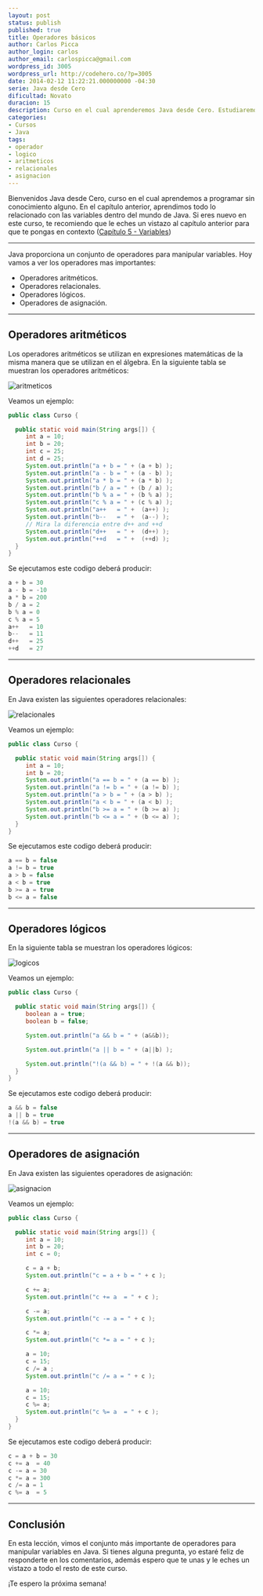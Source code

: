 ```yaml
---
layout: post
status: publish
published: true
title: Operadores básicos
author: Carlos Picca
author_login: carlos
author_email: carlospicca@gmail.com
wordpress_id: 3005
wordpress_url: http://codehero.co/?p=3005
date: 2014-02-12 11:22:21.000000000 -04:30
serie: Java desde Cero
dificultad: Novato
duracion: 15
description: Curso en el cual aprenderemos Java desde Cero. Estudiaremos el conjunto más importante de operadores para manipular variables en Java.
categories:
- Cursos
- Java
tags:
- operador
- logico
- aritmeticos
- relacionales
- asignacion
---
```

<p>Bienvenidos Java desde Cero, curso en el cual aprendemos a programar sin conocimiento alguno. En el capítulo anterior, aprendimos todo lo relacionado con las variables dentro del mundo de Java. Si eres nuevo en este curso, te recomiendo que le eches un vistazo al capítulo anterior para que te pongas en contexto (<a href="http://codehero.co/java-desde-cero-variables/">Capítulo 5 - Variables</a>)</p>

<hr />

<p>Java proporciona un conjunto de operadores para manipular variables. Hoy vamos a ver los operadores mas importantes:</p>

<ul>
<li>Operadores aritméticos.</li>
<li>Operadores relacionales.</li>
<li>Operadores lógicos.</li>
<li>Operadores de asignación.</li>
</ul>

<hr />

<h2>Operadores aritméticos</h2>

<p>Los operadores aritméticos se utilizan en expresiones matemáticas de la misma manera que se utilizan en el álgebra. En la siguiente tabla se muestran los operadores aritméticos:</p>

<p><img src="http://i.imgur.com/mq98l96.png" alt="aritmeticos" /></p>

<p>Veamos un ejemplo:</p>

```java
public class Curso {

  public static void main(String args[]) {
     int a = 10;
     int b = 20;
     int c = 25;
     int d = 25;
     System.out.println("a + b = " + (a + b) );
     System.out.println("a - b = " + (a - b) );
     System.out.println("a * b = " + (a * b) );
     System.out.println("b / a = " + (b / a) );
     System.out.println("b % a = " + (b % a) );
     System.out.println("c % a = " + (c % a) );
     System.out.println("a++   = " +  (a++) );
     System.out.println("b--   = " +  (a--) );
     // Mira la diferencia entre d++ and ++d
     System.out.println("d++   = " +  (d++) );
     System.out.println("++d   = " +  (++d) );
  }
}
```

<p>Se ejecutamos este codigo deberá producir:</p>

```java
a + b = 30
a - b = -10
a * b = 200
b / a = 2
b % a = 0
c % a = 5
a++   = 10
b--   = 11
d++   = 25
++d   = 27
```

<hr />

<h2>Operadores relacionales</h2>

<p>En Java existen las siguientes operadores relacionales:</p>

<p><img src="http://i.imgur.com/RrfSePS.png" alt="relacionales" /></p>

<p>Veamos un ejemplo:</p>

```java
public class Curso {

  public static void main(String args[]) {
     int a = 10;
     int b = 20;
     System.out.println("a == b = " + (a == b) );
     System.out.println("a != b = " + (a != b) );
     System.out.println("a > b = " + (a > b) );
     System.out.println("a < b = " + (a < b) );
     System.out.println("b >= a = " + (b >= a) );
     System.out.println("b <= a = " + (b <= a) );
  }
}
```

<p>Se ejecutamos este codigo deberá producir:</p>

```java
a == b = false
a != b = true
a > b = false
a < b = true
b >= a = true
b <= a = false
```

<hr />

<h2>Operadores lógicos</h2>

<p>En la siguiente tabla se muestran los operadores lógicos:</p>

<p><img src="http://i.imgur.com/iC44VCq.png" alt="logicos" /></p>

<p>Veamos un ejemplo:</p>

```java
public class Curso {

  public static void main(String args[]) {
     boolean a = true;  
     boolean b = false;

     System.out.println("a && b = " + (a&&b));

     System.out.println("a || b = " + (a||b) );

     System.out.println("!(a && b) = " + !(a && b));
  }
}
```

<p>Se ejecutamos este codigo deberá producir:</p>

```java
a && b = false
a || b = true
!(a && b) = true
```

<hr />

<h2>Operadores de asignación</h2>

<p>En Java existen las siguientes operadores de asignación:</p>

<p><img src="http://i.imgur.com/mDuf4qU.png" alt="asignacion" /></p>

<p>Veamos un ejemplo:</p>

```java
public class Curso {

  public static void main(String args[]) {
     int a = 10;
     int b = 20;
     int c = 0;

     c = a + b;
     System.out.println("c = a + b = " + c );

     c += a;
     System.out.println("c += a  = " + c );

     c -= a;
     System.out.println("c -= a = " + c );

     c *= a;
     System.out.println("c *= a = " + c );

     a = 10;
     c = 15;
     c /= a ;
     System.out.println("c /= a = " + c );

     a = 10;
     c = 15;
     c %= a;
     System.out.println("c %= a  = " + c );
  }
}
```

<p>Se ejecutamos este codigo deberá producir:</p>

```java
c = a + b = 30
c += a  = 40
c -= a = 30
c *= a = 300
c /= a = 1
c %= a  = 5
```

<hr />

<h2>Conclusión</h2>

<p>En esta lección, vimos el conjunto más importante de operadores para manipular variables en Java. Si tienes alguna pregunta, yo estaré feliz de responderte en los comentarios, además espero que te unas y le eches un vistazo a todo el resto de este curso.</p>

<p>¡Te espero la próxima semana!</p>
